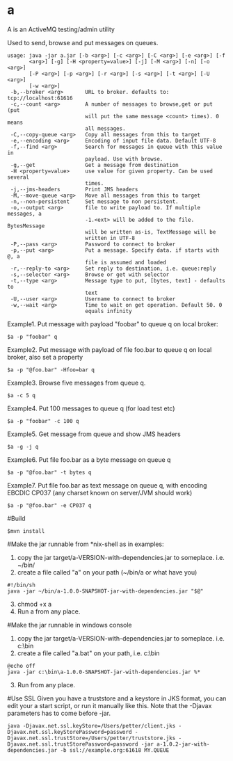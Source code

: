a
=

A is an ActiveMQ testing/admin utility

Used to send, browse and put messages on queues.

```
usage: java -jar a.jar [-b <arg>] [-c <arg>] [-C <arg>] [-e <arg>] [-f
       <arg>] [-g] [-H <property=value>] [-j] [-M <arg>] [-n] [-o <arg>]
       [-P <arg>] [-p <arg>] [-r <arg>] [-s <arg>] [-t <arg>] [-U <arg>]
       [-w <arg>]
 -b,--broker <arg>       URL to broker. defaults to: tcp://localhost:61616
 -c,--count <arg>        A number of messages to browse,get or put (put
                         will put the same message <count> times). 0 means
                         all messages.
 -C,--copy-queue <arg>   Copy all messages from this to target
 -e,--encoding <arg>     Encoding of input file data. Default UTF-8
 -f,--find <arg>         Search for messages in queue with this value in
                         payload. Use with browse.
 -g,--get                Get a message from destination
 -H <property=value>     use value for given property. Can be used several
                         times.
 -j,--jms-headers        Print JMS headers
 -M,--move-queue <arg>   Move all messages from this to target
 -n,--non-persistent     Set message to non persistent.
 -o,--output <arg>       file to write payload to. If multiple messages, a
                         -1.<ext> will be added to the file. BytesMessage
                         will be written as-is, TextMessage will be
                         written in UTF-8
 -P,--pass <arg>         Password to connect to broker
 -p,--put <arg>          Put a message. Specify data. if starts with @, a
                         file is assumed and loaded
 -r,--reply-to <arg>     Set reply to destination, i.e. queue:reply
 -s,--selector <arg>     Browse or get with selector
 -t,--type <arg>         Message type to put, [bytes, text] - defaults to
                         text
 -U,--user <arg>         Username to connect to broker
 -w,--wait <arg>         Time to wait on get operation. Default 50. 0
                         equals infinity

```

Example1. Put message with payload "foobar" to queue q on local broker:
    
    $a -p "foobar" q

Example2. Put message with payload of file foo.bar to queue q on local broker, also set a property
    
    $a -p "@foo.bar" -Hfoo=bar q

Example3. Browse five messages from queue q.
 
    $a -c 5 q

Example4. Put 100 messages to queue q (for load test etc)

    $a -p "foobar" -c 100 q

Example5. Get message from queue and show JMS headers
    
    $a -g -j q

Example6. Put file foo.bar as a byte message on queue q
    
    $a -p "@foo.bar" -t bytes q

Example7. Put file foo.bar as text message on queue q, with encoding EBCDIC CP037 (any charset known on server/JVM should work)
    
    $a -p "@foo.bar" -e CP037 q

#Build

    $mvn install

#Make the jar runnable from *nix-shell as in examples:
1. copy the jar target/a-VERSION-with-dependencies.jar to someplace. i.e. ~/bin/
2. create a file called "a" on your path (~/bin/a or what have you)
```  
#!/bin/sh
java -jar ~/bin/a-1.0.0-SNAPSHOT-jar-with-dependencies.jar "$@"
```
3. chmod +x a
4. Run a from any place.

#Make the jar runnable in windows console
1. copy the jar target/a-VERSION-with-dependencies.jar to someplace. i.e. c:\bin
2. create a file called "a.bat" on your path, i.e. c:\bin
```
@echo off
java -jar c:\bin\a-1.0.0-SNAPSHOT-jar-with-dependencies.jar %*
```
3. Run from any place.


#Use SSL
Given you have a truststore and a keystore in JKS format, you can edit your a start script, or run it manually like this.
Note that the -Djavax parameters has to come before -jar. 
```
java -Djavax.net.ssl.keyStore=/Users/petter/client.jks -Djavax.net.ssl.keyStorePassword=password -Djavax.net.ssl.trustStore=/Users/petter/truststore.jks -Djavax.net.ssl.trustStorePassword=password -jar a-1.0.2-jar-with-dependencies.jar -b ssl://example.org:61618 MY.QUEUE 

```